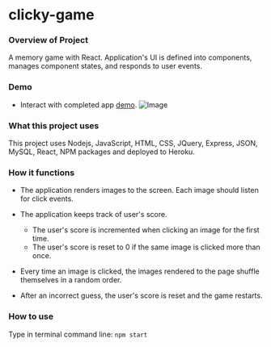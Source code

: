 # clicky-game

### Overview of Project
A memory game with React. Application's UI is defined into components, manages component states, and responds to user events.

### Demo 
* Interact with completed app [demo](XXX).
![Image](/public/assets/images/mongoScraper.png)

### What this project uses
This project uses Nodejs, JavaScript, HTML, CSS, JQuery, Express, JSON, MySQL, React, NPM packages and deployed to Heroku.

### How it functions
   * The application renders images to the screen. Each image should listen for click events.

   * The application keeps track of user's score. 
      * The user's score is incremented when clicking an image for the first time.
      * The user's score is reset to 0 if the same image is clicked more than once.

   * Every time an image is clicked, the images rendered to the page shuffle themselves in a random order.

   * After an incorrect guess, the user's score is reset and the game restarts.
   
### How to use
Type in terminal command line: ```npm start``` 
